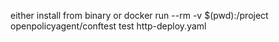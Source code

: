 either install from binary or 
 docker run --rm -v $(pwd):/project openpolicyagent/conftest test http-deploy.yaml